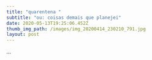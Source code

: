 ```yaml
---
title: "quarentena "
subtitle: "ou: coisas demais que planejei"
date: 2020-05-13T19:25:06.452Z
thumb_img_path: /images/img_20200414_230210_791.jpg
layout: post
---
```

...